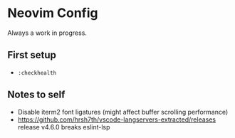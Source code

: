 # Neovim Config

Always a work in progress.

## First setup

- `:checkhealth`

## Notes to self

- Disable iterm2 font ligatures (might affect buffer scrolling performance)
- https://github.com/hrsh7th/vscode-langservers-extracted/releases release v4.6.0 breaks eslint-lsp
